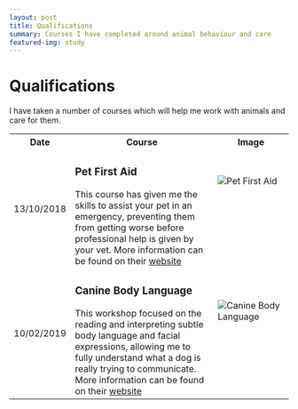 ```yaml
---
layout: post
title: Qualifications
summary: Courses I have completed around animal behaviour and care 
featured-img: study
---
```


# Qualifications

I have taken a number of courses which will help me work with animals and care for them.
<style>
.zoom {
  transition: transform .2s; /* Animation */
  width: 120px;
  height: 120px;
  margin: 0 auto;
}

.zoom:hover {
  transform: scale(2); /* (150% zoom - Note: if the zoom is too large, it will go outside of the viewport) */
}
</style>

<table style="width:100%">
  <tr>
    <th>Date</th>
    <th>Course</th>
    <th>Image</th>
  </tr>
  <tr>
    <td>13/10/2018</td>
    <td><h3>Pet First Aid</h3>This course has given me the skills to assist your pet in an emergency, preventing them from getting worse before professional help is given by your vet. More information can be found on their <a href="https://www.propetfirstaid.co.uk/">website</a></td>
    <td><div class="zoom"><img src="{{ site.url }}{{ site.baseurl }}/assets/img/posts/FirstAid.jpg" alt="Pet First Aid"></div></td>
  </tr>
  <tr>
    <td>10/02/2019</td>
    <td><h3>Canine Body Language</h3>This workshop focused on the reading and interpreting subtle body language and facial expressions, allowing me to fully understand what a dog is really trying to communicate. More information can be found on their <a href="https://www.dogtrainingcollege.co.uk/canine-body-language">website</a></td>
    <td><div class="zoom"><img src="{{ site.url }}{{ site.baseurl }}/assets/img/posts/CanineBodyLanguage.png" alt="Canine Body Language"></div></td>
  </tr>
</table> 


